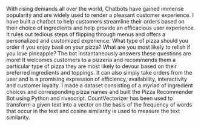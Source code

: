 With rising demands all over the world, Chatbots have gained immense popularity and are widely used to render a pleasant customer experience. I have built a chatbot to help customers streamline their orders based on their choice of ingredients and help provide an efficacious user experience. It rules out tedious steps of flipping through menus and offers a personalized and customized experience. 
What type of pizza should you order if you enjoy basil on your pizza? What are you most likely to relish if you love pineapple?
The bot instantaneously answers these questions are more! It welcomes customers to a pizzeria and recommends them a particular type of pizza they are most likely to devour based on their preferred ingredients and toppings. It can also simply take orders from the user and is a promising expression of efficiency, availability, interactivity and customer loyalty. I made a dataset consisting of a myriad of ingredient choices and corresponding pizza names and built the Pizza Recommender Bot using Python and rivescript. CountVectorizer has been used to transform a given text into a vector on the basis of the frequency of words that occur in the text and cosine similarity is used to measure the text similarity. 
